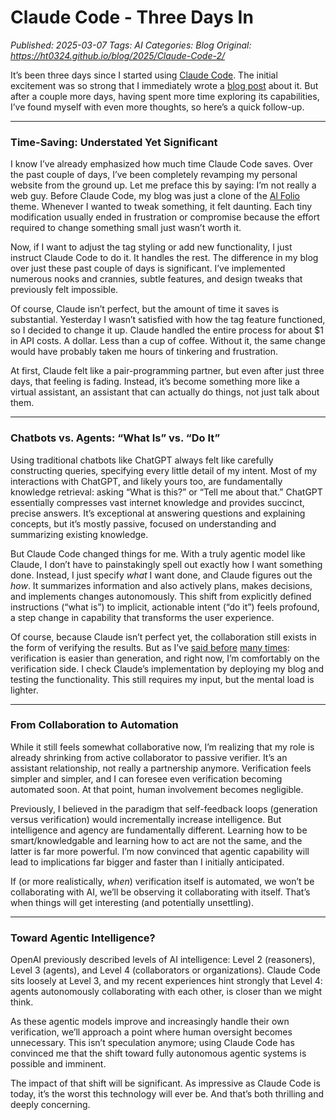 # Claude Code - Three Days In
_Published: 2025-03-07_
_Tags: AI_
_Categories: Blog_
_Original: https://ht0324.github.io/blog/2025/Claude-Code-2/_

<p>It’s been three days since I started using <a href="https://docs.anthropic.com/en/docs/agents-and-tools/claude-code/overview">Claude Code</a>. The initial excitement was so strong that I immediately wrote a <a href="/blog/2025/Claude-Code/">blog post</a> about it. But after a couple more days, having spent more time exploring its capabilities, I’ve found myself with even more thoughts, so here’s a quick follow-up.</p>

<hr />

<h3 id="time-saving-understated-yet-significant">Time-Saving: Understated Yet Significant</h3>

<p>I know I’ve already emphasized how much time Claude Code saves. Over the past couple of days, I’ve been completely revamping my personal website from the ground up. Let me preface this by saying: I’m not really a web guy. Before Claude Code, my blog was just a clone of the <a href="https://alshedivat.github.io/al-folio/">Al Folio</a> theme. Whenever I wanted to tweak something, it felt daunting. Each tiny modification usually ended in frustration or compromise because the effort required to change something small just wasn’t worth it.</p>

<p>Now, if I want to adjust the tag styling or add new functionality, I just instruct Claude Code to do it. It handles the rest. The difference in my blog over just these past couple of days is significant. I’ve implemented numerous nooks and crannies, subtle features, and design tweaks that previously felt impossible.</p>

<p>Of course, Claude isn’t perfect, but the amount of time it saves is substantial. Yesterday I wasn’t satisfied with how the tag feature functioned, so I decided to change it up. Claude handled the entire process for about $1 in API costs. A dollar. Less than a cup of coffee. Without it, the same change would have probably taken me hours of tinkering and frustration.</p>

<p>At first, Claude felt like a pair-programming partner, but even after just three days, that feeling is fading. Instead, it’s become something more like a virtual assistant, an assistant that can actually do things, not just talk about them.</p>

<hr />

<h3 id="chatbots-vs-agents-what-is-vs-do-it">Chatbots vs. Agents: “What Is” vs. “Do It”</h3>

<p>Using traditional chatbots like ChatGPT always felt like carefully constructing queries, specifying every little detail of my intent. Most of my interactions with ChatGPT, and likely yours too, are fundamentally knowledge retrieval: asking “What is this?” or “Tell me about that.” ChatGPT essentially compresses vast internet knowledge and provides succinct, precise answers. It’s exceptional at answering questions and explaining concepts, but it’s mostly passive, focused on understanding and summarizing existing knowledge.</p>

<p>But Claude Code changed things for me. With a truly agentic model like Claude, I don’t have to painstakingly spell out exactly how I want something done. Instead, I just specify <em>what</em> I want done, and Claude figures out the <em>how</em>. It summarizes information and also actively plans, makes decisions, and implements changes autonomously. This shift from explicitly defined instructions (“what is”) to implicit, actionable intent (“do it”) feels profound, a step change in capability that transforms the user experience.</p>

<p>Of course, because Claude isn’t perfect yet, the collaboration still exists in the form of verifying the results. But as I’ve <a href="https://medium.com/@FdForThought/framing-rlhf-as-generation-vs-verification-4d9e95b88534">said before</a> <a href="https://medium.com/@FdForThought/generation-vs-verification-epiphany-after-o1-713c6f411206">many times</a>: verification is easier than generation, and right now, I’m comfortably on the verification side. I check Claude’s implementation by deploying my blog and testing the functionality. This still requires my input, but the mental load is lighter.</p>

<hr />

<h3 id="from-collaboration-to-automation">From Collaboration to Automation</h3>

<p>While it still feels somewhat collaborative now, I’m realizing that my role is already shrinking from active collaborator to passive verifier. It’s an assistant relationship, not really a partnership anymore. Verification feels simpler and simpler, and I can foresee even verification becoming automated soon. At that point, human involvement becomes negligible.</p>

<p>Previously, I believed in the paradigm that self-feedback loops (generation versus verification) would incrementally increase intelligence. But intelligence and agency are fundamentally different. Learning how to be smart/knowledgable and learning how to act are not the same, and the latter is far more powerful. I’m now convinced that agentic capability will lead to implications far bigger and faster than I initially anticipated.</p>

<p>If (or more realistically, <em>when</em>) verification itself is automated, we won’t be collaborating with AI, we’ll be observing it collaborating with itself. That’s when things will get interesting (and potentially unsettling).</p>

<hr />

<h3 id="toward-agentic-intelligence">Toward Agentic Intelligence?</h3>

<p>OpenAI previously described levels of AI intelligence: Level 2 (reasoners), Level 3 (agents), and Level 4 (collaborators or organizations). Claude Code sits loosely at Level 3, and my recent experiences hint strongly that Level 4: agents autonomously collaborating with each other, is closer than we might think.</p>

<p>As these agentic models improve and increasingly handle their own verification, we’ll approach a point where human oversight becomes unnecessary. This isn’t speculation anymore; using Claude Code has convinced me that the shift toward fully autonomous agentic systems is possible and imminent.</p>

<p>The impact of that shift will be significant. As impressive as Claude Code is today, it’s the worst this technology will ever be. And that’s both thrilling and deeply concerning.</p>
